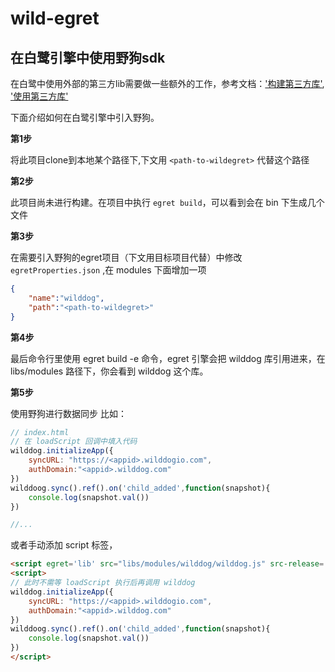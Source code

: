 # wild-egret

## 在白鹭引擎中使用野狗sdk

在白鹭中使用外部的第三方lib需要做一些额外的工作，参考文档：['构建第三方库'](http://developer.egret.com/cn/2d/projectConfig/libraryProject),
['使用第三方库'](http://developer.egret.com/cn/github/egret-docs/extension/threes/instructions/index.html)

下面介绍如何在白鹭引擎中引入野狗。

**第1步**

 将此项目clone到本地某个路径下,下文用 `<path-to-wildegret>` 代替这个路径

**第2步**

 此项目尚未进行构建。在项目中执行 `egret build`，可以看到会在 bin 下生成几个文件

**第3步**

 在需要引入野狗的egret项目（下文用目标项目代替）中修改 `egretProperties.json` ,在 modules 下面增加一项

```json
{
    "name":"wilddog",
    "path":"<path-to-wildegret>"
}
```

**第4步**

最后命令行里使用 egret build -e 命令，egret 引擎会把 wilddog 库引用进来，在 libs/modules 路径下，你会看到 wilddog 这个库。

**第5步**

使用野狗进行数据同步
比如：

```js
// index.html
// 在 loadScript 回调中填入代码
wilddog.initializeApp({
    syncURL: "https://<appid>.wilddogio.com",
    authDomain:"<appid>.wilddog.com"
})
wilddoog.sync().ref().on('child_added',function(snapshot){
    console.log(snapshot.val())
})

//...
```

或者手动添加 script 标签，
```html
<script egret='lib' src="libs/modules/wilddog/wilddog.js" src-release='libs/modules/wilddog/wilddog.min.js'></script>
<script>
// 此时不需等 loadScript 执行后再调用 wilddog
wilddog.initializeApp({
    syncURL: "https://<appid>.wilddogio.com",
    authDomain:"<appid>.wilddog.com"
})
wilddoog.sync().ref().on('child_added',function(snapshot){
    console.log(snapshot.val())
})
</script>
```
